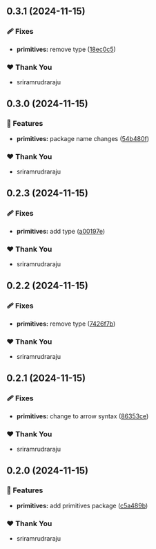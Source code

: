 ## 0.3.1 (2024-11-15)

### 🩹 Fixes

- **primitives:** remove type ([18ec0c5](https://github.com/sriramrudraraju/frontyard/commit/18ec0c5))

### ❤️  Thank You

- sriramrudraraju

## 0.3.0 (2024-11-15)

### 🚀 Features

- **primitives:** package name changes ([54b480f](https://github.com/sriramrudraraju/frontyard/commit/54b480f))

### ❤️  Thank You

- sriramrudraraju

## 0.2.3 (2024-11-15)

### 🩹 Fixes

- **primitives:** add type ([a00197e](https://github.com/sriramrudraraju/frontyard/commit/a00197e))

### ❤️  Thank You

- sriramrudraraju

## 0.2.2 (2024-11-15)

### 🩹 Fixes

- **primitives:** remove type ([7426f7b](https://github.com/sriramrudraraju/frontyard/commit/7426f7b))

### ❤️  Thank You

- sriramrudraraju

## 0.2.1 (2024-11-15)

### 🩹 Fixes

- **primitives:** change to arrow syntax ([86353ce](https://github.com/sriramrudraraju/frontyard/commit/86353ce))

### ❤️  Thank You

- sriramrudraraju

## 0.2.0 (2024-11-15)

### 🚀 Features

- **primitives:** add primitives package ([c5a489b](https://github.com/sriramrudraraju/frontyard/commit/c5a489b))

### ❤️  Thank You

- sriramrudraraju